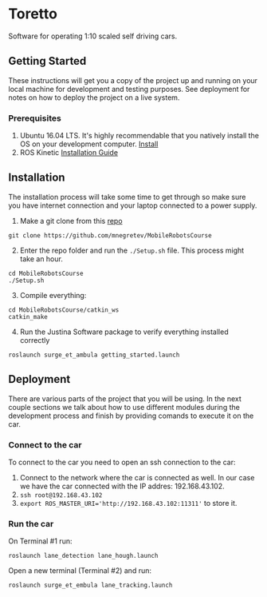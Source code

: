 # Toretto
Software for operating 1:10 scaled self driving cars.

## Getting Started

These instructions will get you a copy of the project up and running on your local machine for development and testing purposes. See deployment for notes on how to deploy the project on a live system.

### Prerequisites

1. Ubuntu 16.04 LTS. It's highly recommendable that you natively install the OS on your development computer. [Install](http://releases.ubuntu.com/16.04/)
2. ROS Kinetic [Installation Guide](http://wiki.ros.org/ROS/Tutorials/InstallingandConfiguringROSEnvironment)

## Installation

The installation process will take some time to get through so make sure you have internet connection and your laptop connected to a power supply. 

1. Make a git clone from this [repo](https://github.com/mnegretev/MobileRobotsCourse)

`git clone https://github.com/mnegretev/MobileRobotsCourse`

2. Enter the repo folder and run the `./Setup.sh` file. This process might take an hour.
```
cd MobileRobotsCourse
./Setup.sh
```

3. Compile everything:

```
cd MobileRobotsCourse/catkin_ws
catkin_make
```

4. Run the Justina Software package to verify everything installed correctly
```
roslaunch surge_et_ambula getting_started.launch
```

## Deployment

There are various parts of the project that you will be using. In the next couple sections we talk about how to use different modules during the development process and finish by providing comands to execute it on the car.

### Connect to the car
To connect to the car you need to open an ssh connection to the car:


1. Connect to the network where the car is connected as well. In our case we have the car connected with the IP addres: 192.168.43.102.
2. `ssh root@192.168.43.102`
3. `export ROS_MASTER_URI='http://192.168.43.102:11311'` to store it. 

### Run the car

On Terminal #1 run:

```
roslaunch lane_detection lane_hough.launch

```
Open a new terminal (Terminal #2)  and run:

```
roslaunch surge_et_embula lane_tracking.launch

```




